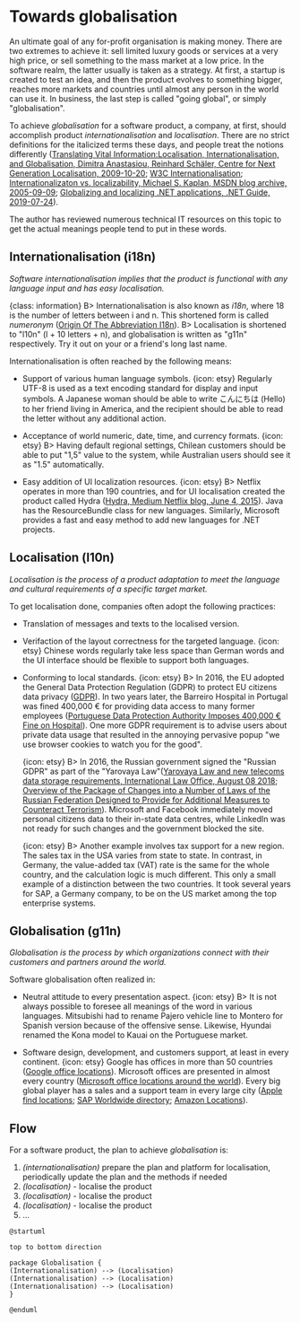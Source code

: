 # Towards globalisation

An ultimate goal of any for-profit organisation is making money. There are two extremes to achieve it: sell limited luxury goods or services at a very high price, or sell something to the mass market at a low price. In the software realm, the latter usually is taken as a strategy. At first, a startup is created to test an idea, and then the product evolves to something bigger, reaches more markets and countries until almost any person in the world can use it. In business, the last step is called "going global", or simply "globalisation".

To achieve *globalisation* for a software product, a company, at first, should accomplish product *internationalisation* and *localisation*.
There are no strict definitions for the italicized terms these days, and people treat the notions differently ([Translating Vital Information:Localisation, Internationalisation, and Globalisation, Dimitra Anastasiou, Reinhard Schäler, Centre for Next Generation Localisation, 2009-10-20](http://d-anastasiou.com/Publications/Syntheses.pdf); [W3C Internationalisation](https://www.w3.org/International/questions/qa-i18n); [Internationalizaton vs. localizability, Michael S. Kaplan, MSDN blog archive, 2005-09-09](http://archives.miloush.net/michkap/archive/2005/09/09/462862.html); [Globalizing and localizing .NET applications, .NET Guide, 2019-07-24](https://docs.microsoft.com/en-us/dotnet/standard/globalization-localization/index)).

The author has reviewed numerous technical IT resources on this topic to get the actual meanings people tend to put in these words.

## Internationalisation (i18n)

*Software internationalisation implies that the product is functional with any language input and has easy localisation.*

{class: information}
B> Internationalisation is also known as *i18n*, where 18 is the number of letters between i and n. This shortened form is called *numeronym* ([Origin Of The Abbreviation I18n](http://www.i18nguy.com/origini18n.html)).
B> Localisation is shortened to "l10n" (l + 10 letters + n), and globalisation is written as "g11n" respectively. Try it out on your or a friend's long last name.

Internationalisation is often reached by the following means:

- Support of various human language symbols.
  {icon: etsy}
  Regularly UTF-8 is used as a text encoding standard for display and input symbols. A Japanese woman should be able to write こんにちは (Hello) to her friend living in America, and the recipient should be able to read the letter without any additional action.

- Acceptance of world numeric, date, time, and currency formats.
  {icon: etsy}
  B> Having default regional settings, Chilean customers should be able to put "1,5" value to the system, while Australian users should see it as "1.5" automatically.

- Easy addition of UI localization resources.
  {icon: etsy}
  B> Netflix operates in more than 190 countries, and for UI localisation created the product called Hydra ([Hydra, Medium Netflix blog, June 4, 2015](https://medium.com/netflix-techblog/localization-technologies-at-netflix-d033e7b13cf)). Java has the ResourceBundle class for new languages. Similarly, Microsoft provides a fast and easy method to add new languages for .NET projects.

## Localisation (l10n)

*Localisation is the process of a product adaptation to meet the language and cultural requirements of a specific target market.*

To get localisation done, companies often adopt the following practices:

- Translation of messages and texts to the localised version.
- Verifaction of the layout correctness for the targeted language.
  {icon: etsy}
  Chinese words regularly take less space than German words and the UI interface should be flexible to support both languages.

- Conforming to local standards.
  {icon: etsy}
  B> In 2016, the EU adopted the General Data Protection Regulation (GDPR) to protect EU citizens data privacy ([GDPR](https://eugdpr.org)). In two years later, the Barreiro Hospital in Portugal was fined 400,000 € for providing data access to many former employees ([Portuguese Data Protection Authority Imposes 400,000 € Fine on Hospital](https://www.datenschutz-notizen.de/portuguese-data-protection-authority-imposes-400000-e-fine-on-hospital-4821441/)).
  One more GDPR requirement is to advise users about private data usage that resulted in the annoying pervasive popup "we use browser cookies to watch you for the good".

  {icon: etsy}
  B> In 2016, the Russian government signed the "Russian GDPR" as part of the "Yarovaya Law"([Yarovaya Law and new telecoms data storage requirements, International Law Office, August 08 2018](http://www.gorodissky.com/upload/articles/files/Yarovaya*Law*and*new*telecoms*data*storage*requirements.pdf); [Overview of the Package of Changes into a Number of Laws of the Russian Federation Designed to Provide for Additional Measures to Counteract Terrorism](http://www.icnl.org/research/library/files/Russia/Yarovaya.pdf)). Microsoft and Facebook immediately moved personal citizens data to their in-state data centres, while LinkedIn was not ready for such changes and the government blocked the site.

  {icon: etsy}
  B> Another example involves tax support for a new region. The sales tax in the USA varies from state to state. In contrast, in Germany, the value-added tax (VAT) rate is the same for the whole country, and the calculation logic is much different. This only a small example of a distinction between the two countries. It took several years for SAP, a Germany company, to be on the US market among the top enterprise systems.

## Globalisation (g11n)

*Globalisation is the process by which organizations connect with their customers and partners around the world.*

Software globalisation often realized in:

- Neutral attitude to every presentation aspect.
  {icon: etsy}
  B> It is not always possible to foresee all meanings of the word in various languages. Mitsubishi had to rename Pajero vehicle line to Montero for Spanish version because of the offensive sense. Likewise, Hyundai renamed the Kona model to Kauai on the Portuguese market.

- Software design, development, and customers support, at least in every continent.
  {icon: etsy}
  Google has offices in more than 50 countries ([Google office locations](https://careers.google.com/locations/)). Microsoft offices are presented in almost every country ([Microsoft office locations around the world](https://www.microsoft.com/en-us/worldwide.aspx)). Every big global player has a sales and a support team in every large city ([Apple find locations](https://locate.apple.com/); [SAP Worldwide directory](https://www.sap.com/corporate/en/company/office-locations.html); [Amazon Locations](https://www.amazon.jobs/en-gb/locations/)). 

## Flow

For a software product, the plan to achieve *globalisation* is:

1. *(internationalisation)* prepare the plan and platform for localisation, periodically update the plan and the methods if needed
2. *(localisation)* - localise the product
3. *(localisation)* - localise the product
4. *(localisation)* - localise the product
5. ...

```plantuml
@startuml

top to bottom direction

package Globalisation {
(Internationalisation) --> (Localisation)
(Internationalisation) --> (Localisation)
(Internationalisation) --> (Localisation)
}

@enduml
```